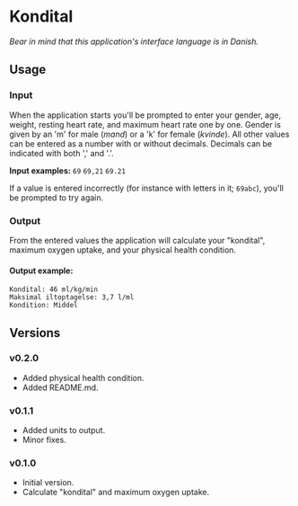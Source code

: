 # Kondital
*Bear in mind that this application's interface language is in Danish.*
## Usage
### Input
When the application starts you'll be prompted to enter your gender, age, weight, resting heart rate, and maximum heart rate one by one.
Gender is given by an 'm' for male (*mand*) or a 'k' for female (*kvinde*).
All other values can be entered as a number with or without decimals. Decimals can be indicated with both ',' and '.'.

**Input examples:** `69` `69,21` `69.21` 

If a value is entered incorrectly (for instance with letters in it; `69abc`), you'll be prompted to try again.

### Output
From the entered values the application will calculate your "kondital", maximum oxygen uptake, and your physical health condition.

#### Output example:
```
Kondital: 46 ml/kg/min
Maksimal iltoptagelse: 3,7 l/ml
Kondition: Middel
```

## Versions
### v0.2.0
* Added physical health condition.
* Added README.md.

### v0.1.1
* Added units to output.
* Minor fixes.

### v0.1.0
* Initial version.
* Calculate "kondital" and maximum oxygen uptake.
